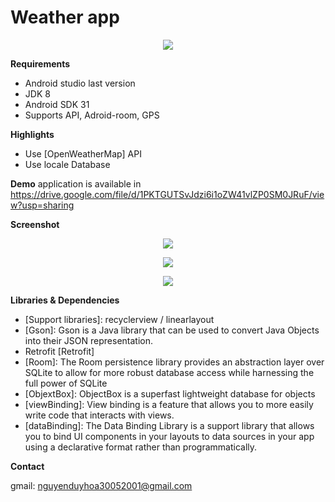 # Weather app


<p align="center"><img src="/detail1.png" /></p>

**Requirements**
- Android studio last version
- JDK 8
- Android SDK 31
- Supports API, Adroid-room, GPS

**Highlights**
- Use [OpenWeatherMap] API
- Use locale Database

**Demo** application is available in <a>https://drive.google.com/file/d/1PKTGUTSvJdzi6i1oZW41vlZP0SM0JRuF/view?usp=sharing</a>

**Screenshot**

<p align="center"><img src="image/detail1.png" /></p> 
<p align="center"><img src="image/detail2.png" /></p> 
<p align="center"><img src="image/listcity.png" /></p> 

**Libraries & Dependencies**
- [Support libraries]: recyclerview / linearlayout
- [Gson]: Gson is a Java library that can be used to convert Java Objects into their JSON representation.
- Retrofit [Retrofit]
- [Room]: The Room persistence library provides an abstraction layer over SQLite to allow for more robust database access while harnessing the full power of SQLite
- [ObjextBox]: ObjectBox is a superfast lightweight database for objects
- [viewBinding]: View binding is a feature that allows you to more easily write code that interacts with views.
- [dataBinding]: The Data Binding Library is a support library that allows you to bind UI components in your layouts to data sources in your app using a declarative format rather than programmatically.

**Contact**

gmail: nguyenduyhoa30052001@gmail.com